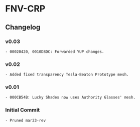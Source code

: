 # FNV-CRP
## Changelog
### v0.03
    - 00020420, 0010D8DC: Forwarded YUP changes.
### v0.02
    - Added fixed transparency Tesla-Beaton Prototype mesh.
### v0.01
    - 000CB54B: Lucky Shades now uses Authority Glasses' mesh.
### Initial Commit
    - Pruned mar23-rev